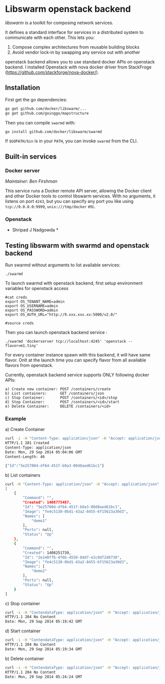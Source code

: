 # Libswarm openstack backend

*libswarm* is a toolkit for composing network services.

It defines a standard interface for services in a distributed system to communicate with each other. This lets you:

1. Compose complex architectures from reusable building blocks
2. Avoid vendor lock-in by swapping any service out with another

openstack backend allows you to use standard docker APIs on openstack backend.
I installed Openstack with nova docker driver from StackFroge (https://github.com/stackforge/nova-docker/).

## Installation

First get the go dependencies:

```sh
go get github.com/docker/libswarm/...
go get github.com/goinggo/mapstructure
```

Then you can compile `swarmd` with:

```sh
go install github.com/docker/libswarm/swarmd
```

If `$GOPATH/bin` is in your `PATH`, you can invoke `swarmd` from the CLI.
 
## Built-in services

### Docker server

*Maintainer: Ben Firshman*

This service runs a Docker remote API server, allowing the Docker client and
other Docker tools to control libswarm services. With no arguments, it listens
on port `4243`, but you can specify any port you like using `tcp://0.0.0.0:9999`,
`unix:///tmp/docker` etc.

### Openstack
* Shripad J Nadgowda *

## Testing libswarm with swarmd and openstack backend

Run swarmd without arguments to list available services:

```
./swarmd
```

To launch swarmd with openstack backend, first setup environment variables for openstack access

```
#cat creds
export OS_TENANT_NAME=admin
export OS_USERNAME=admin
export OS_PASSWORD=admin
export OS_AUTH_URL="http://9.xxx.xxx.xx:5000/v2.0/"

#source creds
```

Then you can launch openstack backend service :

```
./swarmd 'dockerserver tcp://localhost:4245' 'openstack --flavor=m1.tiny'
```

For every container instance spawn with this backend, it will have same flavor. 
Onlt at the launch time you can specify flavor from all available flavors from openstack.

Currently, openstack backend service supports ONLY following docker APIs:

```
a) Create new container: POST /containers/create 
b) List containers:      GET /containers/json
c) Stop Container:       POST /containers/<id>/stop
d) Stop Container:       POST /containers/<id>/start
e) Delete Container:     DELETE /containers/<id>
```

### Example
a) Create Container
```sh
curl -i -H "Content-Type: application/json" -H "Accept: application/json" -X POST http://localhost:4245/containers/create -d '{"name":"demo1", "image":"cirros"}'
HTTP/1.1 201 Created
Content-Type: application/json
Date: Mon, 29 Sep 2014 05:04:06 GMT
Content-Length: 46

{"Id":"5e257004-df64-451f-b9a3-00d8aed61bc1"}
``` 

b) List containers
```sh
curl -H "Content-Type: application/json" -H "Accept: application/json" -X GET http://localhost:4245/containers/json | python -m json.tool
[
    {
        "Command": "",
        "Created": 1408775487,
        "Id": "5e257004-df64-451f-b9a3-00d8aed61bc1",
        "Image": "fe4c5130-0bd1-43a2-8455-6f15623a30d3",
        "Names": [
            "demo1"
        ],
        "Ports": null,
        "Status": "Up"
    },
    {
        "Command": "",
        "Created": 1408251739,
        "Id": "2e148ffb-4f6b-4550-84d7-e2c9df2d8738",
        "Image": "fe4c5130-0bd1-43a2-8455-6f15623a30d3",
        "Names": [
            "demo2"
        ],
        "Ports": null,
        "Status": "Up"
    }
]
``` 

c) Stop container
```sh
curl -i -H "ContendataType: application/json" -H "Accept: application/json" -X POST http://localhost:4245/containers/5e257004-df64-451f-b9a3-00d8aed61bc1/stop
HTTP/1.1 204 No Content
Date: Mon, 29 Sep 2014 05:19:42 GMT
``` 

d) Start container
```sh
curl -i -H "ContendataType: application/json" -H "Accept: application/json" -X POST http://localhost:4245/containers/5e257004-df64-451f-b9a3-00d8aed61bc1/start
HTTP/1.1 204 No Content
Date: Mon, 29 Sep 2014 05:19:34 GMT
``` 

b) Delete container
```sh
curl -i -H "ContendataType: application/json" -H "Accept: application/json" -X DELETE http://localhost:4245/containers/5e257004-df64-451f-b9a3-00d8aed61bc1
HTTP/1.1 204 No Content
Date: Mon, 29 Sep 2014 05:24:24 GMT
``` 